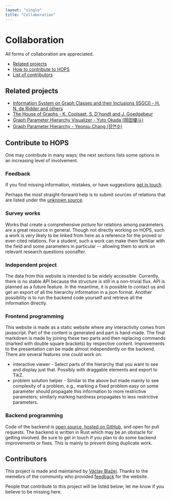 ```yaml
---
layout: "single"
title: "Collaboration"
---
```


# Collaboration

All forms of collaboration are appreciated.

* [Related projects](#related-projects)
* [How to contribute to HOPS](#contribute-to-hops)
* [List of contributors](#contributors)

## Related projects

* [Information System on Graph Classes and their Inclusions (ISGCI) - H. N. de Ridder and others](https://www.graphclasses.org/)
* [The House of Graphs - K. Coolsaet, S. D'hondt and J. Goedgebeur](https://houseofgraphs.org/)
* [Graph Parameter Hierarchy Visualizer - Yuto Okada (岡田優斗)](https://yutookada.com/tools/graph-parameters/)
* [Graph Parameter Hierarchy - Yeonsu Chang (장연수)](https://www.graphparameterhierarchy.com/)

## Contribute to HOPS

One may contribute in many ways; the next sections lists some options in an increasing level of involvement.

### Feedback

If you find missing information, mistakes, or have suggestions [get in touch](./contact).

Perhaps the most straight-forward help is to submit sources of relations that are listed under the [unknown source](../html/myit4D/).

### Survey works

Works that create a comprehensive picture for relations among parameters are a great resource in general.
Though not directly working on HOPS, such a work is very likely to be linked from here as a reference for the proved or even cited relations.
For a student, such a work can make them familiar with the field and some parameters in particular -- allowing them to work on relevant research questions soonafter.

### Independent project

The data from this website is intended to be widely accessible.
Currently, there is no stable API because the structure is still in a non-trivial flux.
API is planned as a future feature.
In the meantime, it is possible to contact us and get an export of all the hierarchy information in a json format.
Another possibility is to run the backend code yourself and retrieve all the information directly.

### Frontend programming

This website is made as a static website where any interactivity comes from javascript.
Part of the content is generated and part is hand-made.
The final markdown is made by joining these two parts and then replacing commands (marked with double square brackets) by respective content.
Improvements to the presentation can be made almost independently on the backend.
There are several features one could work on:

* interactive viewer - Select parts of the hierarchy that you want to see and display just that. Possibly with draggable elements and export to TikZ.
* problem solution helper - Similar to the above but made mainly to see complexity of a problem, e.g., marking a fixed problem easy on some parameter should propagate this information to more restrictive parameters; similarly marking hardness propagates to less restrictive parameters.

### Backend programming

Code of the backend is [open source, hosted on GitHub](https://github.com/vaclavblazej/parameters-code), and open for pull requests.
The backend is written in Rust which may be an obstacle for getting involved.
Be sure to get in touch if you plan to do some backend improvements or fixes.
This is mainly to prevent doing duplicate work.

## Contributors

This project is made and maintained by [Václav Blažej](https://vaclavblazej.github.io/about/).
Thanks to the memebrs of the community who provided [feedback](./contact) for the website.

People that contribute to this project will be listed below; let me know if you believe to be missing here.
